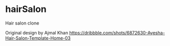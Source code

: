 # hairSalon
Hair salon clone

Original design by Ajmal Khan
https://dribbble.com/shots/6872630-Ayesha-Hair-Salon-Template-Home-03
